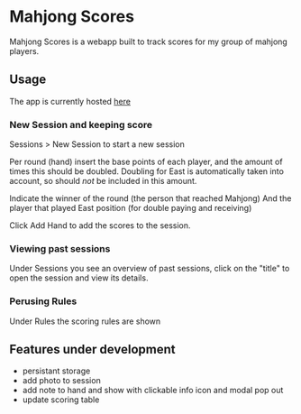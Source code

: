 # Mahjong Scores
Mahjong Scores is a webapp built to track scores for my group of mahjong
players.

## Usage
The app is currently hosted [here](https://mahjong-scores-ce38g1viv-koen-van-gasterens-projects.vercel.app/)

### New Session and keeping score
Sessions > New Session to start a new session

Per round (hand) insert the base points of each player, and the amount
of times this should be doubled. Doubling for East is automatically taken
into account, so should _not_ be included in this amount.

Indicate the winner of the round (the person that reached Mahjong)
And the player that played East position (for double paying and receiving)

Click Add Hand to add the scores to the session.

### Viewing past sessions
Under Sessions you see an overview of past sessions, click on the "title" to open
the session and view its details.

### Perusing Rules
Under Rules the scoring rules are shown

## Features under development
- persistant storage
- add photo to session
- add note to hand and show with clickable info icon and modal pop out
- update scoring table